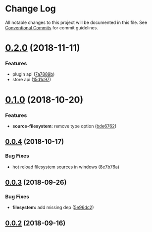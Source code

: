# Change Log

All notable changes to this project will be documented in this file.
See [Conventional Commits](https://conventionalcommits.org) for commit guidelines.

<a name="0.2.0"></a>
# [0.2.0](https://github.com/gridsome/gridsome/tree/master/packages/source-filesystem/compare/@gridsome/source-filesystem@0.1.0...@gridsome/source-filesystem@0.2.0) (2018-11-11)


### Features

* plugin api ([7a7889b](https://github.com/gridsome/gridsome/tree/master/packages/source-filesystem/commit/7a7889b))
* store api ([15d1c97](https://github.com/gridsome/gridsome/tree/master/packages/source-filesystem/commit/15d1c97))





<a name="0.1.0"></a>
# [0.1.0](https://github.com/gridsome/gridsome/compare/@gridsome/source-filesystem@0.0.4...@gridsome/source-filesystem@0.1.0) (2018-10-20)


### Features

* **source-filesystem:** remove type option ([bde6762](https://github.com/gridsome/gridsome/commit/bde6762))


<a name="0.0.4"></a>
## [0.0.4](https://github.com/gridsome/gridsome/compare/@gridsome/source-filesystem@0.0.3...@gridsome/source-filesystem@0.0.4) (2018-10-17)


### Bug Fixes

* hot reload filesystem sources in windows ([8e7b76a](https://github.com/gridsome/gridsome/commit/8e7b76a))


<a name="0.0.3"></a>
## [0.0.3](https://github.com/gridsome/gridsome/compare/142896c2454016dc989a7872faffec7263fc658c...@gridsome/source-filesystem@0.0.3) (2018-09-26)


### Bug Fixes

* **filesystem:** add missing dep ([5e96dc2](https://github.com/gridsome/gridsome/commit/5e96dc2))



<a name="0.0.2"></a>
## [0.0.2](https://github.com/gridsome/gridsome/compare/142896c2454016dc989a7872faffec7263fc658c...@gridsome/source-filesystem@0.0.3) (2018-09-16)
